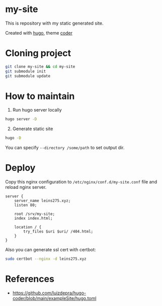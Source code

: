 # my-site

This is repository with my static generated site.

Created with [hugo](https://gohugo.io/), theme [coder](https://themes.gohugo.io/themes/hugo-coder/)

# Cloning project

```bash
git clone my-site && cd my-site
git submodule init
git submodule update
```

# How to maintain

1. Run hugo server locally
```bash
hugo server -D
```

2. Generate static site
```bash
hugo -D
```

You can specify `--directory /some/path` to set output dir.

# Deploy

Copy this nginx configuration to `/etc/nginx/conf.d/my-site.conf` file and reload nginx server.

```nginx
server {
    server_name leins275.xyz;
    listen 80; 

    root /srv/my-site; 
    index index.html;

    location / { 
        try_files $uri $uri/ /404.html;
    }
}

```

Also you can generate ssl cert with certbot:
```bash
sudo certbot --nginx -d leins275.xyz
```

# References
- https://github.com/luizdepra/hugo-coder/blob/main/exampleSite/hugo.toml


